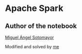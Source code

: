 # Apache Spark

## Author of the notebook

[Miguel Ángel Sotomayor](https://github.com/masfworld)

Modified and solved by [me](https://github.com/viasmo1)